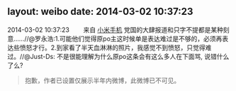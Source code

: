 layout: weibo
date: 2014-03-02 10:37:23
---
<meta name="referrer" content="no-referrer" />

2014-03-02 10:37:23  &nbsp;&nbsp;&nbsp;&nbsp;&nbsp;&nbsp; 来自 <a href="http://app.weibo.com/t/feed/22zMnn" rel="nofollow">小米手机</a>
党国的大肆报道和只字不提都是某种刻意……//@罗永浩:1.可能他们觉得原po主这时候单是表达难过是不够的，必须再表达些愤怒才行。2.到家看了半天血淋淋的照片，我感觉不到愤怒，只觉得难过。//@Just-Ds: 不是很能理解为什么原po这条会有这么多人在下面骂, 说错什么了么?
>  抱歉，作者已设置仅展示半年内微博，此微博已不可见。 ​​​
